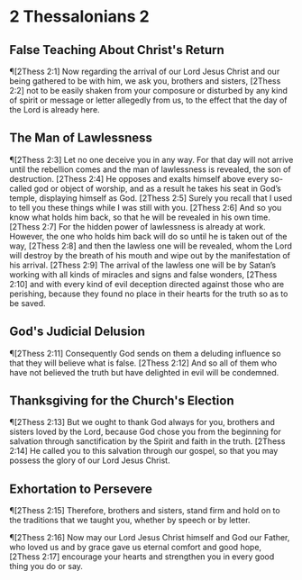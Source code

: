 # 2 Thessalonians 2

## False Teaching About Christ's Return
¶[2Thess 2:1] Now regarding the arrival of our Lord Jesus Christ and our being gathered to be with him, we ask you, brothers and sisters,
[2Thess 2:2] not to be easily shaken from your composure or disturbed by any kind of spirit or message or letter allegedly from us, to the effect that the day of the Lord is already here.

## The Man of Lawlessness
¶[2Thess 2:3] Let no one deceive you in any way. For that day will not arrive until the rebellion comes and the man of lawlessness is revealed, the son of destruction.
[2Thess 2:4] He opposes and exalts himself above every so-called god or object of worship, and as a result he takes his seat in God’s temple, displaying himself as God.
[2Thess 2:5] Surely you recall that I used to tell you these things while I was still with you.
[2Thess 2:6] And so you know what holds him back, so that he will be revealed in his own time.
[2Thess 2:7] For the hidden power of lawlessness is already at work. However, the one who holds him back will do so until he is taken out of the way,
[2Thess 2:8] and then the lawless one will be revealed, whom the Lord will destroy by the breath of his mouth and wipe out by the manifestation of his arrival.
[2Thess 2:9] The arrival of the lawless one will be by Satan’s working with all kinds of miracles and signs and false wonders,
[2Thess 2:10] and with every kind of evil deception directed against those who are perishing, because they found no place in their hearts for the truth so as to be saved.

## God's Judicial Delusion
¶[2Thess 2:11] Consequently God sends on them a deluding influence so that they will believe what is false.
[2Thess 2:12] And so all of them who have not believed the truth but have delighted in evil will be condemned.

## Thanksgiving for the Church's Election
¶[2Thess 2:13] But we ought to thank God always for you, brothers and sisters loved by the Lord, because God chose you from the beginning for salvation through sanctification by the Spirit and faith in the truth.
[2Thess 2:14] He called you to this salvation through our gospel, so that you may possess the glory of our Lord Jesus Christ.

## Exhortation to Persevere
¶[2Thess 2:15] Therefore, brothers and sisters, stand firm and hold on to the traditions that we taught you, whether by speech or by letter.

¶[2Thess 2:16] Now may our Lord Jesus Christ himself and God our Father, who loved us and by grace gave us eternal comfort and good hope,
[2Thess 2:17] encourage your hearts and strengthen you in every good thing you do or say.
